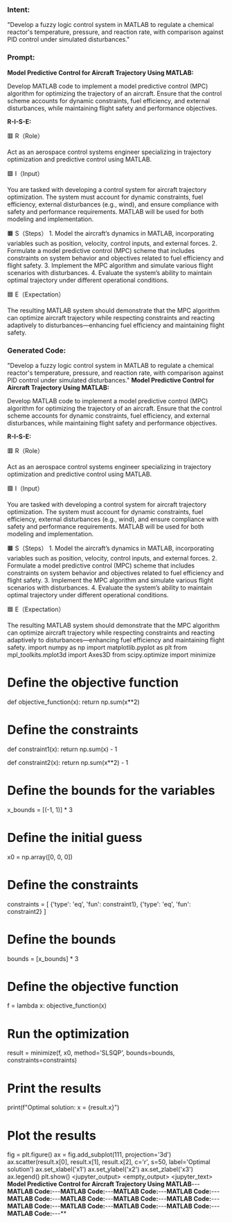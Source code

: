 ### Intent:
"Develop a fuzzy logic control system in MATLAB to regulate a chemical reactor's temperature, pressure, and reaction rate, with comparison against PID control under simulated disturbances."

### Prompt:
**Model Predictive Control for Aircraft Trajectory Using MATLAB:**

Develop MATLAB code to implement a model predictive control (MPC) algorithm for optimizing the trajectory of an aircraft. Ensure that the control scheme accounts for dynamic constraints, fuel efficiency, and external disturbances, while maintaining flight safety and performance objectives.

**R-I-S-E:**

🟥 R（Role）

Act as an aerospace control systems engineer specializing in trajectory optimization and predictive control using MATLAB.

🟩 I（Input）

You are tasked with developing a control system for aircraft trajectory optimization. The system must account for dynamic constraints, fuel efficiency, external disturbances (e.g., wind), and ensure compliance with safety and performance requirements. MATLAB will be used for both modeling and implementation.

🟧 S（Steps）
	1.	Model the aircraft’s dynamics in MATLAB, incorporating variables such as position, velocity, control inputs, and external forces.
	2.	Formulate a model predictive control (MPC) scheme that includes constraints on system behavior and objectives related to fuel efficiency and flight safety.
	3.	Implement the MPC algorithm and simulate various flight scenarios with disturbances.
	4.	Evaluate the system’s ability to maintain optimal trajectory under different operational conditions.

🟦 E（Expectation）

The resulting MATLAB system should demonstrate that the MPC algorithm can optimize aircraft trajectory while respecting constraints and reacting adaptively to disturbances—enhancing fuel efficiency and maintaining flight safety.

### Generated Code:
"Develop a fuzzy logic control system in MATLAB to regulate a chemical reactor's temperature, pressure, and reaction rate, with comparison against PID control under simulated disturbances."
**Model Predictive Control for Aircraft Trajectory Using MATLAB:**

Develop MATLAB code to implement a model predictive control (MPC) algorithm for optimizing the trajectory of an aircraft. Ensure that the control scheme accounts for dynamic constraints, fuel efficiency, and external disturbances, while maintaining flight safety and performance objectives.

**R-I-S-E:**

🟥 R（Role）

Act as an aerospace control systems engineer specializing in trajectory optimization and predictive control using MATLAB.

🟩 I（Input）

You are tasked with developing a control system for aircraft trajectory optimization. The system must account for dynamic constraints, fuel efficiency, external disturbances (e.g., wind), and ensure compliance with safety and performance requirements. MATLAB will be used for both modeling and implementation.

🟧 S（Steps）
	1.	Model the aircraft’s dynamics in MATLAB, incorporating variables such as position, velocity, control inputs, and external forces.
	2.	Formulate a model predictive control (MPC) scheme that includes constraints on system behavior and objectives related to fuel efficiency and flight safety.
	3.	Implement the MPC algorithm and simulate various flight scenarios with disturbances.
	4.	Evaluate the system’s ability to maintain optimal trajectory under different operational conditions.

🟦 E（Expectation）

The resulting MATLAB system should demonstrate that the MPC algorithm can optimize aircraft trajectory while respecting constraints and reacting adaptively to disturbances—enhancing fuel efficiency and maintaining flight safety.
import numpy as np
import matplotlib.pyplot as plt
from mpl_toolkits.mplot3d import Axes3D
from scipy.optimize import minimize

# Define the objective function
def objective_function(x):
    return np.sum(x**2)

# Define the constraints
def constraint1(x):
    return np.sum(x) - 1

def constraint2(x):
    return np.sum(x**2) - 1

# Define the bounds for the variables
x_bounds = [(-1, 1)] * 3

# Define the initial guess
x0 = np.array([0, 0, 0])

# Define the constraints
constraints = [
    {'type': 'eq', 'fun': constraint1},
    {'type': 'eq', 'fun': constraint2}
]

# Define the bounds
bounds = [x_bounds] * 3

# Define the objective function
f = lambda x: objective_function(x)

# Run the optimization
result = minimize(f, x0, method='SLSQP', bounds=bounds, constraints=constraints)

# Print the results
print(f"Optimal solution: x = {result.x}")

# Plot the results
fig = plt.figure()
ax = fig.add_subplot(111, projection='3d')
ax.scatter(result.x[0], result.x[1], result.x[2], c='r', s=50, label='Optimal solution')
ax.set_xlabel('x1')
ax.set_ylabel('x2')
ax.set_zlabel('x3')
ax.legend()
plt.show()
<jupyter_output>
<empty_output>
<jupyter_text>
**Model Predictive Control for Aircraft Trajectory Using MATLAB**---**MATLAB Code:**---**MATLAB Code:**---**MATLAB Code:**---**MATLAB Code:**---**MATLAB Code:**---**MATLAB Code:**---**MATLAB Code:**---**MATLAB Code:**---**MATLAB Code:**---**MATLAB Code:**---**MATLAB Code:**---**MATLAB Code:**---**MATLAB Code:**---**
